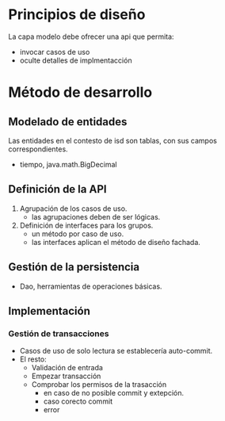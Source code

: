 # Principios de diseño
La capa modelo debe ofrecer una api que permita:
- invocar casos de uso
- oculte detalles de implmentacción
# Método de desarrollo
## Modelado de entidades
Las entidades en el contesto de isd son tablas, con sus campos correspondientes. 
- tiempo, java.math.BigDecimal
## Definición de la API
1. Agrupación de los casos de uso.
	- las agrupaciones deben de ser lógicas.
2. Definición de interfaces para los grupos.
	- un método por caso de uso.
	- las interfaces aplican el método de diseño fachada.

## Gestión de la persistencia
- Dao, herramientas de operaciones básicas.

## Implementación
### Gestión de transacciones
- Casos de uso de solo lectura se establecería auto-commit.
- El resto:
	- Validación de entrada
	- Empezar transacción
	- Comprobar los permisos de la trasacción
		- en caso de no posible commit y extepción.
		- caso corecto commit 
		- error 